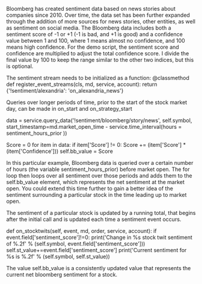 Bloomberg has created sentiment data based on news stories about companies since 2010. Over time, the data set has been further 
expanded through the addition of more sources for news stories, other entities, as well as sentiment on social media. The Bloomberg 
data includes both a sentiment score of -1 or +1 (-1 is bad, and +1 is good) and a confidence value between 1 and 100, where 1 
means almost no confidence, and 100 means high confidence. For the demo script, the sentiment score and confidence are multiplied 
to adjust the total confidence score. I divide the final value by 100 to keep the range similar to the other two indices, but this 
is optional.


The sentiment stream needs to be initialized as a function:
@classmethod
    def register_event_streams(cls, md, service, account):
        return {'!sentiment/alexandria': 'on_alexandria_news'}

Queries over longer periods of time, prior to the start of the stock market day, can be made in on_start and on_strategy_start

data = service.query_data('!sentiment/bloomberg/story/news', self.symbol, start_timestamp=md.market_open_time - service.time_interval(hours = sentiment_hours_prior ))

Score = 0
    for item in data:
        if item['Score'] != 0:
            Score += (item['Score'] * (item['Confidence']))
    self.bb_value = Score

In this particular example, Bloomberg data is queried over a certain number of hours (the variable sentiment_hours_prior) before 
market open. The for loop then loops over all sentiment over those periods and adds them to the self.bb_value element, which 
represents the net sentiment at the market open. You could extend this time further to gain a better idea of the sentiment 
surrounding a particular stock in the time leading up to market open.

The sentiment of a particular stock is updated by a running total, that begins after the initial call and is updated each time 
a sentiment event occurs.

def on_stocktwits(self, event, md, order, service, account): 
        if event.field['sentiment_score']!=0:
            print('Change in %s stock twit sentiment of %.2f' % (self.symbol, event.field['sentiment_score']))
            self.st_value+=event.field['sentiment_score']
            print('Current sentiment for %s is %.2f' % (self.symbol, self.st_value))


The value self.bb_value is a consistently updated value that represents the current net bloomberg sentiment for a stock.
